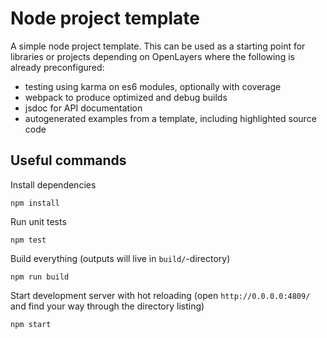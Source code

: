# Node project template

A simple node project template. This can be used as a starting point for
libraries or projects depending on OpenLayers where the following is already
preconfigured:

* testing using karma on es6 modules, optionally with coverage
* webpack to produce optimized and debug builds
* jsdoc for API documentation
* autogenerated examples from a template, including highlighted source code

## Useful commands

Install dependencies

    npm install

Run unit tests

    npm test

Build everything (outputs will live in `build/`-directory)

    npm run build

Start development server with hot reloading (open `http://0.0.0.0:4809/` and find your way through the directory listing)

    npm start
